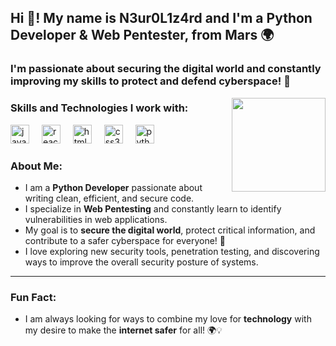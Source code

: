 <h2 align="left">Hi 👋! My name is N3ur0L1z4rd and I'm a Python Developer & Web Pentester, from Mars 🌍</h2>

### I'm passionate about securing the digital world and constantly improving my skills to protect and defend cyberspace! 🚀

<img align="right" height="150" src="https://media4.giphy.com/media/v1.Y2lkPTc5MGI3NjExdXMza2ZuNzdhbW9vbXl3amowOXV6emQwZXJ4YWZjczd4bDR0M2k1eiZlcD12MV9pbnRlcm5hbF9naWZfYnlfaWQmY3Q9Zw/l0IyeheChYxx2byDu/giphy.gif"  />

### Skills and Technologies I work with:
<div align="left">
  <img src="https://cdn.jsdelivr.net/gh/devicons/devicon/icons/javascript/javascript-original.svg" height="30" alt="javascript logo"  />
  <img width="12" />
  <img src="https://cdn.jsdelivr.net/gh/devicons/devicon/icons/react/react-original.svg" height="30" alt="react logo"  />
  <img width="12" />
  <img src="https://cdn.jsdelivr.net/gh/devicons/devicon/icons/html5/html5-original.svg" height="30" alt="html5 logo"  />
  <img width="12" />
  <img src="https://cdn.jsdelivr.net/gh/devicons/devicon/icons/css3/css3-original.svg" height="30" alt="css3 logo"  />
  <img width="12" />
  <img src="https://cdn.jsdelivr.net/gh/devicons/devicon/icons/python/python-original.svg" height="30" alt="python logo"  />
</div>

### About Me:
- I am a **Python Developer** passionate about writing clean, efficient, and secure code.
- I specialize in **Web Pentesting** and constantly learn to identify vulnerabilities in web applications.
- My goal is to **secure the digital world**, protect critical information, and contribute to a safer cyberspace for everyone! 🔐
- I love exploring new security tools, penetration testing, and discovering ways to improve the overall security posture of systems.

---

### Fun Fact:
- I am always looking for ways to combine my love for **technology** with my desire to make the **internet safer** for all! 🌍💡
